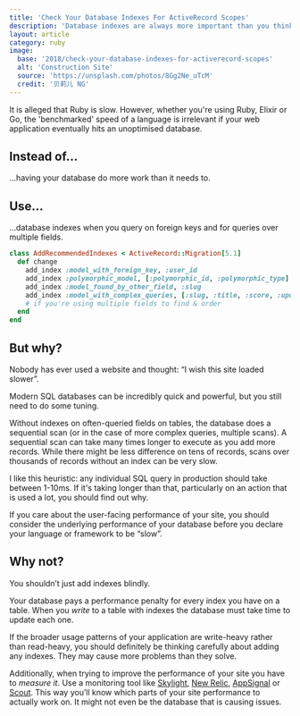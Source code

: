 ```yaml
---
title: 'Check Your Database Indexes For ActiveRecord Scopes'
description: 'Database indexes are always more important than you think'
layout: article
category: ruby
image:
  base: '2018/check-your-database-indexes-for-activerecord-scopes'
  alt: 'Construction Site'
  source: 'https://unsplash.com/photos/8Gg2Ne_uTcM'
  credit: '贝莉儿 NG'
---
```


It is alleged that Ruby is slow. However, whether you're using Ruby, Elixir or Go, the 'benchmarked' speed of a language is irrelevant if your web application eventually hits an unoptimised database.


## Instead of…

...having your database do more work than it needs to.


## Use…

...database indexes when you query on foreign keys and for queries over multiple fields.

```ruby
class AddRecommendedIndexes < ActiveRecord::Migration[5.1]
  def change
    add_index :model_with_foreign_key, :user_id
    add_index :polymorphic_model, [:polymorphic_id, :polymorphic_type]
    add_index :model_found_by_other_field, :slug
    add_index :model_with_complex_queries, [:slug, :title, :score, :updated_at]
    # if you're using multiple fields to find & order
  end
end
```


## But why?

Nobody has ever used a website and thought: “I wish this site loaded slower”.

Modern SQL databases can be incredibly quick and powerful, but you still need to do some tuning.

Without indexes on often-queried fields on tables, the database does a sequential scan (or in the case of more complex queries, multiple scans). A sequential scan can take many times longer to execute as you add more records. While there might be less difference on tens of records, scans over thousands of records without an index can be very slow.

I like this heuristic: any individual SQL query in production should take between 1-10ms. If it's taking longer than that, particularly on an action that is used a lot, you should find out why.

If you care about the user-facing performance of your site, you should consider the underlying performance of your database before you declare your language or framework to be “slow”.


## Why not?

You shouldn’t just add indexes blindly.

Your database pays a performance penalty for every index you have on a table. When you _write_ to a table with indexes the database must take time to update each one.

If the broader usage patterns of your application are write-heavy rather than read-heavy, you should definitely be thinking carefully about adding any indexes. They may cause more problems than they solve.

Additionally, when trying to improve the performance of your site you have to _measure it_. Use a monitoring tool like [Skylight](https://skylight.io), [New Relic](https://newrelic.com), [AppSignal](https://appsignal.com) or [Scout](https://scoutapp.com). This way you’ll know which parts of your site performance to actually work on. It might not even be the database that is causing issues.
